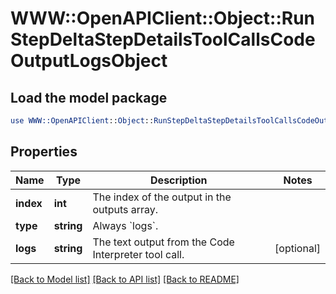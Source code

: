 # WWW::OpenAPIClient::Object::RunStepDeltaStepDetailsToolCallsCodeOutputLogsObject

## Load the model package
```perl
use WWW::OpenAPIClient::Object::RunStepDeltaStepDetailsToolCallsCodeOutputLogsObject;
```

## Properties
Name | Type | Description | Notes
------------ | ------------- | ------------- | -------------
**index** | **int** | The index of the output in the outputs array. | 
**type** | **string** | Always &#x60;logs&#x60;. | 
**logs** | **string** | The text output from the Code Interpreter tool call. | [optional] 

[[Back to Model list]](../README.md#documentation-for-models) [[Back to API list]](../README.md#documentation-for-api-endpoints) [[Back to README]](../README.md)


